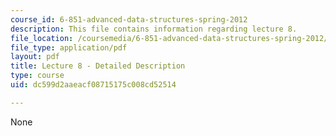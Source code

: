 ```yaml
---
course_id: 6-851-advanced-data-structures-spring-2012
description: This file contains information regarding lecture 8.
file_location: /coursemedia/6-851-advanced-data-structures-spring-2012/dc599d2aaeacf08715175c008cd52514_MIT6_851S12_Lecture8.pdf
file_type: application/pdf
layout: pdf
title: Lecture 8 - Detailed Description
type: course
uid: dc599d2aaeacf08715175c008cd52514

---
```

None